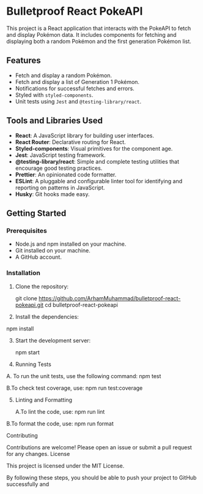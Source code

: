 # Bulletproof React PokeAPI

This project is a React application that interacts with the PokeAPI to fetch and display Pokémon data. It includes components for fetching and displaying both a random Pokémon and the first generation Pokémon list.

## Features

- Fetch and display a random Pokémon.
- Fetch and display a list of Generation 1 Pokémon.
- Notifications for successful fetches and errors.
- Styled with `styled-components`.
- Unit tests using `Jest` and `@testing-library/react`.

## Tools and Libraries Used

- **React**: A JavaScript library for building user interfaces.
- **React Router**: Declarative routing for React.
- **Styled-components**: Visual primitives for the component age.
- **Jest**: JavaScript testing framework.
- **@testing-library/react**: Simple and complete testing utilities that encourage good testing practices.
- **Prettier**: An opinionated code formatter.
- **ESLint**: A pluggable and configurable linter tool for identifying and reporting on patterns in JavaScript.
- **Husky**: Git hooks made easy.

## Getting Started

### Prerequisites

- Node.js and npm installed on your machine.
- Git installed on your machine.
- A GitHub account.

### Installation

1. Clone the repository:

   git clone https://github.com/ArhamMuhammad/bulletproof-react-pokeapi.git
   cd bulletproof-react-pokeapi
   
2. Install the dependencies:

  npm install
  
3. Start the development server:

   npm start

4. Running Tests

  A. To run the unit tests, use the following command:
    npm test

  B.To check test coverage, use:
    npm run test:coverage

5. Linting and Formatting

   A.To lint the code, use:
     npm run lint

  B.To format the code, use:
    npm run format

Contributing

Contributions are welcome! Please open an issue or submit a pull request for any changes.
License

This project is licensed under the MIT License.


By following these steps, you should be able to push your project to GitHub successfully and 
